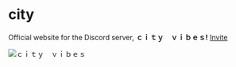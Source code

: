 # city
Official website for the Discord server, **ｃｉｔｙ　ｖｉｂｅｓ!**  [Invite](https://discord.gg/9TWwRG2)

![ｃｉｔｙ　ｖｉｂｅｓ](https://imgur.com/xh0UFj5)
